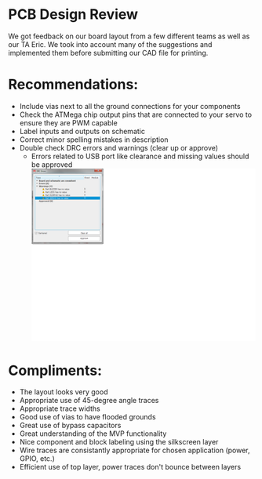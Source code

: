 # PCB Design Review
We got feedback on our board layout from a few different teams as well as our TA Eric. We took into account many of the suggestions and implemented them before submitting our CAD file for printing.

# Recommendations:
* Include vias next to all the ground connections for your components
* Check the ATMega chip output pins that are connected to your servo to ensure they are PWM capable
* Label inputs and outputs on schematic
* Correct minor spelling mistakes in description
* Double check DRC errors and warnings (clear up or approve)
  - Errors related to USB port like clearance and missing values should be approved
  ![ERC](images/erc.png)
# Compliments:
* The layout looks very good
* Appropriate use of 45-degree angle traces
* Appropriate trace widths
* Good use of vias to have flooded grounds
* Great use of bypass capacitors
* Great understanding of the MVP functionality
* Nice component and block labeling using the silkscreen layer
* Wire traces are consistantly appropriate for chosen application (power, GPIO, etc.)
* Efficient use of top layer, power traces don't bounce between layers
